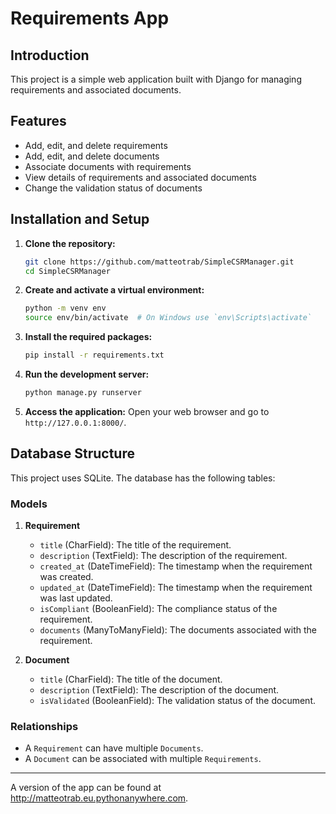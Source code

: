 # Requirements App

## Introduction
This project is a simple web application built with Django for managing requirements and associated documents.
## Features
- Add, edit, and delete requirements
- Add, edit, and delete documents
- Associate documents with requirements
- View details of requirements and associated documents
- Change the validation status of documents

## Installation and Setup

1. **Clone the repository:**
    ```bash
    git clone https://github.com/matteotrab/SimpleCSRManager.git
    cd SimpleCSRManager
    ```

2. **Create and activate a virtual environment:**
    ```bash
    python -m venv env
    source env/bin/activate  # On Windows use `env\Scripts\activate`
    ```

3. **Install the required packages:**
    ```bash
    pip install -r requirements.txt
    ```
    
4. **Run the development server:**
    ```bash
    python manage.py runserver
    ```

5. **Access the application:**
    Open your web browser and go to `http://127.0.0.1:8000/`.

## Database Structure

This project uses SQLite. The database has the following tables:

### Models

1. **Requirement**
    - `title` (CharField): The title of the requirement.
    - `description` (TextField): The description of the requirement.
    - `created_at` (DateTimeField): The timestamp when the requirement was created.
    - `updated_at` (DateTimeField): The timestamp when the requirement was last updated.
    - `isCompliant` (BooleanField): The compliance status of the requirement.
    - `documents` (ManyToManyField): The documents associated with the requirement.

2. **Document**
    - `title` (CharField): The title of the document.
    - `description` (TextField): The description of the document.
    - `isValidated` (BooleanField): The validation status of the document.

### Relationships

- A `Requirement` can have multiple `Documents`.
- A `Document` can be associated with multiple `Requirements`.

---
A version of the app can be found at http://matteotrab.eu.pythonanywhere.com.
